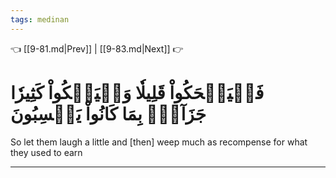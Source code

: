 ```yaml
---
tags: medinan
---
```


👈 [[9-81.md|Prev]] | [[9-83.md|Next]] 👉

# فَلۡيَضۡحَكُواْ قَلِيلٗا وَلۡيَبۡكُواْ كَثِيرٗا جَزَآءَۢ بِمَا كَانُواْ يَكۡسِبُونَ

So let them laugh a little and [then] weep much as recompense for what they used to earn

---

